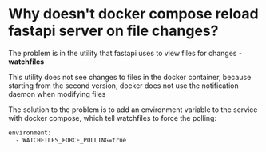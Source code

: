 # Why doesn't docker    compose reload fastapi server on file changes?

The problem is in the utility that fastapi uses to view files for changes - **watchfiles**

This utility does not see changes to files in the docker container, because starting from the second version, docker does not use the notification daemon when modifying files

The solution to the problem is to add an environment variable to the service with docker compose, which tell watchfiles to force the polling:

```dockerfile
environment:
  - WATCHFILES_FORCE_POLLING=true
```

